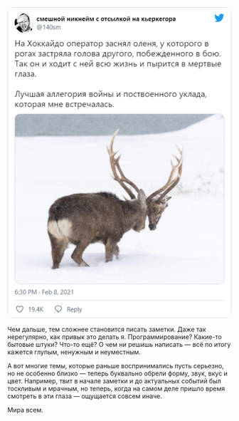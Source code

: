 ﻿[![Твит](snap-tweet-140sm-1358739902326833155.png)](https://twitter.com/140sm/status/1358739902326833155)

Чем дальше, тем сложнее становится писать заметки. Даже так нерегулярно, как привык это делать я. Программирование? Какие-то бытовые штуки? Что-то ещё? О чем ни решишь написать — всё по итогу кажется глупым, ненужным и неуместным.

А вот многие темы, которые раньше воспринимались пусть серьезно, но не особенно близко — теперь буквально обрели форму, звук, вкус и цвет. Например, твит в начале заметки и до актуальных событий был тоскливым и мрачным, но теперь, когда на самом деле пришло время смотреть в эти глаза — ощущается совсем иначе.

Мира всем.